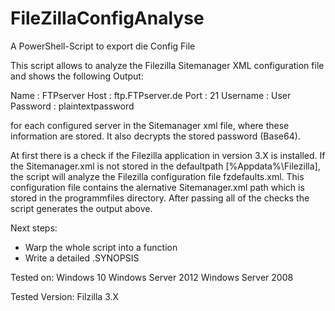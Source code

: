 # FileZillaConfigAnalyse
A PowerShell-Script to export die Config File

This script allows to analyze the Filezilla Sitemanager XML configuration file and shows the following Output:

Name     : FTPserver
Host     : ftp.FTPserver.de
Port     : 21
Username : User
Password : plaintextpassword


for each configured server in the Sitemanager xml file, where these information are stored.
It also decrypts the stored password (Base64).

At first there is a check if the Filezilla application in version 3.X is installed.
If the Sitemanager.xml is not stored in the defaultpath [%Appdata%\Filezilla], the script will analyze the Filezilla configuration file 
fzdefaults.xml. 
This configuration file contains the alernative Sitemanager.xml path which is stored in the programmfiles directory.
After passing all of the checks the script generates the output above.

Next steps:
- Warp the whole script into a function
- Write a detailed .SYNOPSIS

Tested on:
Windows 10
Windows Server 2012
Windows Server 2008

Tested Version:
Filzilla 3.X
